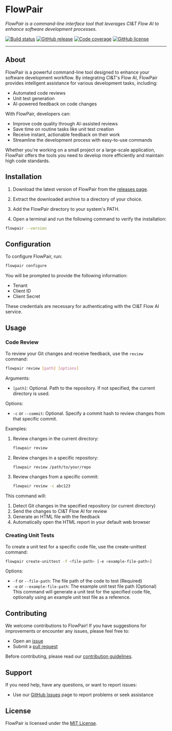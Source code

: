 # FlowPair

_FlowPair is a command-line interface tool that leverages CI&T Flow AI to enhance software development processes._

[![Build status](https://github.com/skarllot/flow-pair/actions/workflows/dotnet.yml/badge.svg?branch=main)](https://github.com/skarllot/flow-pair/actions)
[![GitHub release](https://img.shields.io/github/v/release/skarllot/flow-pair)](https://github.com/skarllot/flow-pair/releases)
[![Code coverage](https://codecov.io/gh/skarllot/flow-pair/graph/badge.svg?token=XQ7SBGPS89)](https://codecov.io/gh/skarllot/flow-pair)
[![GitHub license](https://img.shields.io/badge/license-MIT-blue.svg?style=flat)](https://raw.githubusercontent.com/skarllot/flow-pair/main/LICENSE)

<hr />

## About

FlowPair is a powerful command-line tool designed to enhance your software development workflow. By integrating CI&T's Flow AI, FlowPair provides intelligent assistance for various development tasks, including:

- Automated code reviews
- Unit test generation
- AI-powered feedback on code changes

With FlowPair, developers can:

- Improve code quality through AI-assisted reviews
- Save time on routine tasks like unit test creation
- Receive instant, actionable feedback on their work
- Streamline the development process with easy-to-use commands

Whether you're working on a small project or a large-scale application, FlowPair offers the tools you need to develop more efficiently and maintain high code standards.

## Installation

1. Download the latest version of FlowPair from the [releases page](https://github.com/skarllot/flow-pair/releases).

2. Extract the downloaded archive to a directory of your choice.

3. Add the FlowPair directory to your system's PATH.

4. Open a terminal and run the following command to verify the installation:

```bash
flowpair --version
```

## Configuration

To configure FlowPair, run:

```bash
flowpair configure
```

You will be prompted to provide the following information:

- Tenant
- Client ID
- Client Secret

These credentials are necessary for authenticating with the CI&T Flow AI service.

## Usage

### Code Review

To review your Git changes and receive feedback, use the `review` command:

```bash
flowpair review [path] [options]
```

Arguments:
- `[path]`: Optional. Path to the repository. If not specified, the current directory is used.

Options:
- `-c` or `--commit`: Optional. Specify a commit hash to review changes from that specific commit.

Examples:
1. Review changes in the current directory:
   ```bash
   flowpair review
   ```

2. Review changes in a specific repository:
   ```bash
   flowpair review /path/to/your/repo
   ```

3. Review changes from a specific commit:
   ```bash
   flowpair review -c abc123
   ```

This command will:
1. Detect Git changes in the specified repository (or current directory)
2. Send the changes to CI&T Flow AI for review
3. Generate an HTML file with the feedback
4. Automatically open the HTML report in your default web browser

### Creating Unit Tests

To create a unit test for a specific code file, use the create-unittest command:

```bash
flowpair create-unittest -f <file-path> [-e <example-file-path>]
```

Options:
- `-f` or `--file-path`: The file path of the code to test (Required)
- `-e` or `--example-file-path`: The example unit test file path (Optional)
This command will generate a unit test for the specified code file, optionally using an example unit test file as a reference.

## Contributing

We welcome contributions to FlowPair! If you have suggestions for improvements or encounter any issues, please feel free to:

- Open an [issue](https://github.com/skarllot/flow-pair/issues)
- Submit a [pull request](https://github.com/skarllot/flow-pair/pulls)

Before contributing, please read our [contribution guidelines](CONTRIBUTING.md).

## Support

If you need help, have any questions, or want to report issues:

- Use our [GitHub Issues](https://github.com/skarllot/flow-pair/issues) page to report problems or seek assistance

## License

FlowPair is licensed under the [MIT License](./LICENSE).

